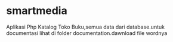 # smartmedia
 Aplikasi Php Katalog Toko Buku,semua data dari database.untuk documentasi lihat di folder documentation.dawnload file wordnya
